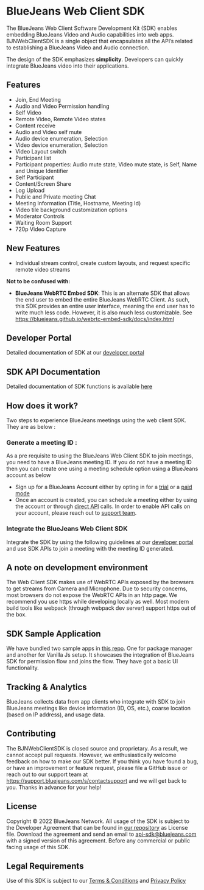 # BlueJeans Web Client SDK

The BlueJeans Web Client Software Development Kit (SDK) enables embedding BlueJeans Video and Audio capabilities into web apps. BJNWebClientSDK is a single object that encapsulates all the API’s related to establishing a BlueJeans Video and Audio connection.

The design of the SDK emphasizes **simplicity**. Developers can quickly integrate BlueJeans video into their applications.

## Features

- Join, End Meeting
- Audio and Video Permission handling
- Self Video
- Remote Video, Remote Video states
- Content receive
- Audio and Video self mute
- Audio device enumeration, Selection
- Video device enumeration, Selection
- Video Layout switch
- Participant list
- Participant properties: Audio mute state, Video mute state, is Self, Name and Unique Identifier
- Self Participant
- Content/Screen Share
- Log Upload
- Public and Private meeting Chat
- Meeting Information (Title, Hostname, Meeting Id)
- Video tile background customization options
- Moderator Controls
- Waiting Room Support
- 720p Video Capture

## New Features
- Individual stream control, create custom layouts, and request specific remote video streams

 **Not to be confused with:**

- **BlueJeans WebRTC Embed SDK**: This is an alternate SDK that allows the end user to embed the entire BlueJeans WebRTC Client. As such, this SDK provides an entire user interface, meaning the end user has to write much less code. However, it is also much less customizable. See https://bluejeans.github.io/webrtc-embed-sdk/docs/index.html

## Developer Portal 
Detailed documentation of SDK at our [developer portal](https://docs.bluejeans.com/Web_Client_SDK/Overview.htm)

## SDK API Documentation 
Detailed documentation of SDK functions is available [here](https://bluejeans.github.io/web-client-sdk)

## How does it work?

Two steps to experience BlueJeans meetings using the web client SDK. They are as below :

### Generate a meeting ID :

As a pre requisite to using the BlueJeans Web Client SDK to join meetings, you need to have a BlueJeans meeting ID. If you do not have a meeting ID then you can create one using a meeting schedule option using a BlueJeans account as below

- Sign up for a BlueJeans Account either by opting in for a [trial](https://www.bluejeans.com/free-video-conferencing-trial) or a [paid mode](https://store.bluejeans.com/)
- Once an account is created, you can schedule a meeting either by using the account or through [direct API](https://bluejeans.github.io/api-rest-howto/schedule.html) calls. In order to enable API calls on your account, please reach out to [support team](https://support.bluejeans.com/s/contactsupport).

### Integrate the BlueJeans Web Client SDK

Integrate the SDK by using the following guidelines at our [developer portal](https://docs.bluejeans.com/Web_Client_SDK/Overview.htm) and use SDK APIs to join a meeting with the meeting ID generated.


## A note on development environment

The Web Client SDK makes use of WebRTC APIs exposed by the browsers to get streams from Camera and Microphone. Due to security concerns, most browsers do not expose the WebRTC APIs in an http page. We recommend you use https while developing locally as well. Most modern build tools like webpack (through webpack dev server) support https out of the box.

## SDK Sample Application

We have bundled two sample apps in  [this repo](https://github.com/bluejeans/web-client-sdk). One for package manager and another for Vanilla Js setup. It showcases the integration of BlueJeans SDK for permission flow and joins the flow. They have got a basic UI functionality.

## Tracking & Analytics

BlueJeans collects data from app clients who integrate with SDK to join BlueJeans meetings like device information (ID, OS, etc.), coarse location (based on IP address), and usage data.

## Contributing

The BJNWebClientSDK is closed source and proprietary. As a result, we cannot accept pull requests. However, we enthusiastically welcome feedback on how to make our SDK better. If you think you have found a bug, or have an improvement or feature request, please file a GitHub issue or reach out to our support team at https://support.bluejeans.com/s/contactsupport and we will get back to you. Thanks in advance for your help!

## License

Copyright © 2022 BlueJeans Network. All usage of the SDK is subject to the Developer Agreement that can be found in [our repository](https://github.com/bluejeans/web-client-sdk) as License file. Download the agreement and send an email to api-sdk@bluejeans.com with a signed version of this agreement. Before any commercial or public facing usage of this SDK.

## Legal Requirements

Use of this SDK is subject to our [Terms & Conditions](https://www.bluejeans.com/legal/terms-of-service) and [Privacy Policy](https://www.bluejeans.com/privacy-policy)